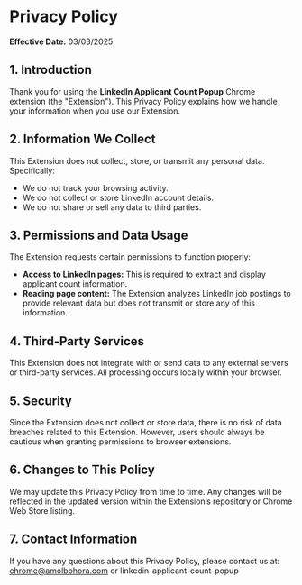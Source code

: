 # Privacy Policy  

**Effective Date:** 03/03/2025  

## 1. Introduction  
Thank you for using the **LinkedIn Applicant Count Popup** Chrome extension (the "Extension"). This Privacy Policy explains how we handle your information when you use our Extension.  

## 2. Information We Collect  
This Extension does not collect, store, or transmit any personal data. Specifically:  
- We do not track your browsing activity.  
- We do not collect or store LinkedIn account details.  
- We do not share or sell any data to third parties.  

## 3. Permissions and Data Usage  
The Extension requests certain permissions to function properly:  
- **Access to LinkedIn pages:** This is required to extract and display applicant count information.  
- **Reading page content:** The Extension analyzes LinkedIn job postings to provide relevant data but does not transmit or store any of this information.  

## 4. Third-Party Services  
This Extension does not integrate with or send data to any external servers or third-party services. All processing occurs locally within your browser.  

## 5. Security  
Since the Extension does not collect or store data, there is no risk of data breaches related to this Extension. However, users should always be cautious when granting permissions to browser extensions.  

## 6. Changes to This Policy  
We may update this Privacy Policy from time to time. Any changes will be reflected in the updated version within the Extension’s repository or Chrome Web Store listing.  

## 7. Contact Information  
If you have any questions about this Privacy Policy, please contact us at:  
chrome@amolbohora.com or linkedin-applicant-count-popup
